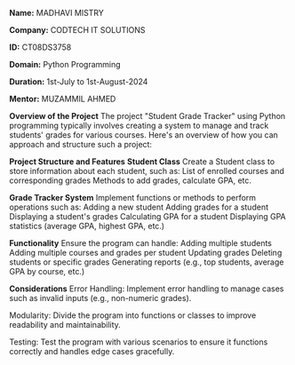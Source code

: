 **Name:** MADHAVI MISTRY

**Company:** CODTECH IT SOLUTIONS

**ID:** CT08DS3758

**Domain:** Python Programming

**Duration:** 1st-July to 1st-August-2024

**Mentor:** MUZAMMIL AHMED


**Overview of the Project**
The project "Student Grade Tracker" using Python programming typically involves creating a system to manage and track students' grades for various courses. Here's an overview of how you can approach and structure such a project:

**Project Structure and Features**
**Student Class**
Create a Student class to store information about each student, such as:
List of enrolled courses and corresponding grades
Methods to add grades, calculate GPA, etc.  
    
**Grade Tracker System**
Implement functions or methods to perform operations such as:
Adding a new student
Adding grades for a student
Displaying a student's grades
Calculating GPA for a student
Displaying GPA statistics (average GPA, highest GPA, etc.)

**Functionality**
Ensure the program can handle:
Adding multiple students
Adding multiple courses and grades per student
Updating grades
Deleting students or specific grades
Generating reports (e.g., top students, average GPA by course, etc.)

**Considerations**
Error Handling: Implement error handling to manage cases such as invalid inputs (e.g., non-numeric grades).

Modularity: Divide the program into functions or classes to improve readability and maintainability.

Testing: Test the program with various scenarios to ensure it functions correctly and handles edge cases gracefully.

